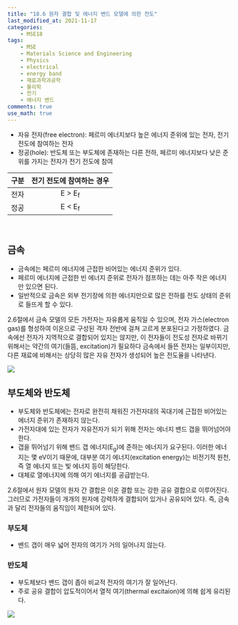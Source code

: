 ```yaml
---
title: "18.6 원자 결합 및 에너지 밴드 모델에 의한 전도"
last_modified_at: 2021-11-17
categories:
    - MSE18
tags:
    - MSE
    - Materials Science and Engineering
    - Physics
    - electrical
    - energy band
    - 재료과학과공학
    - 물리학
    - 전기
    - 에너지 밴드
comments: true
use_math: true
---
```


- 자유 전자(free electron): 페르미 에너지보다 높은 에너지 준위에 있는 전자, 전기 전도에 참여하는 전자
- 정공(hole): 반도체 또는 부도체에 존재하는 다른 전하, 페르미 에너지보다 낮은 준위를 가지는 전자가 전기 전도에 참여

|구분|전기 전도에 참여하는 경우|
|---|:---:|
|전자|E > E<sub>f</sub>|
|정공|E < E<sub>f</sub>|

<br/>

<h2>금속</h2>

- 금속에는 페르미 에너지에 근접한 비어있는 에너지 준위가 있다. 
- 페르미 에너지에 근접한 빈 에너지 준위로 전자가 점프하는 데는 아주 작은 에너지만 있으면 된다.
- 일반적으로 금속은 외부 전기장에 의한 에너지만으로 많은 전하를 전도 상태의 준위로 들뜨게 할 수 있다.

2.6절에서 금속 모델의 모든 가전자는 자유롭게 움직일 수 있으며, 전자 가스(electron gas)를 형성하여 이온으로 구성된 격자 전반에 걸쳐 고르게 분포된다고 가정하였다. 금속에선 전자가 지역적으로 결합되어 있지는 않지만, 이 전자들이 전도성 전자로 바뀌기 위해서는 약간의 여기(들뜸, excitation)가 필요하다 금속에서 들뜬 전자는 일부이지만, 다른 재료에 비해서는 상당히 많은 자유 전자가 생성되어 높은 전도율을 나타낸다.

<img src="https://user-images.githubusercontent.com/79562050/142206556-c34a4d32-2176-4d53-9b14-8b0c80a342d8.jpg">

<br/>

<h2>부도체와 반도체</h2>

- 부도체와 반도체에는 전자로 완전히 채워진 가전자대의 꼭대기에 근접한 비어있는 에너지 준위가 존재하지 않는다.
- 가전자대에 있는 전자가 자유전자가 되기 위해 전자는 에너지 밴드 갭을 뛰어넘어야 한다.
- 갭을 뛰어넘기 위해 밴드 갭 에너지(E<sub>g</sub>)에 준하는 에너지가 요구된다. 이러한 에너지는 몇 eV이기 때문에, 대부분 여기 에너지(excitation energy)는 비전기적 원천, 즉 열 에너지 또는 빛 에너지 등이 해당한다.
- 대체로 열에너지에 의해 여기 에너지를 공급받는다.

2.6절에서 원자 모델의 원자 간 결합은 이온 결합 또는 강한 공유 결합으로 이루어진다. 그러므로 가전자들이 개개의 원자에 강력하게 결합되어 있거나 공유되어 있다. 즉, 금속과 달리 전자들의 움직임이 제한되어 있다. 

<h3>부도체</h3>

- 밴드 갭이 매우 넓어 전자의 여기가 거의 일어나지 않는다.

<h3>반도체</h3>

- 부도체보다 밴드 갭이 좁아 비교적 전자의 여기가 잘 일어난다.
- 주로 공유 결합이 압도적이어서 열적 여기(thermal excitaion)에 의해 쉽게 유리된다.

<img src="https://user-images.githubusercontent.com/79562050/142206646-375e926e-b22b-430a-9421-4979b006d353.jpg">